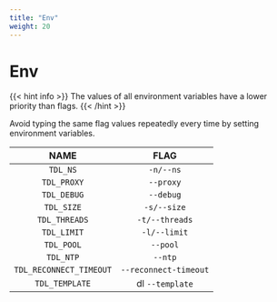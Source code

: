 ```yaml
---
title: "Env"
weight: 20
---
```


# Env

{{< hint info >}}
The values of all environment variables have a lower priority than flags.
{{< /hint >}}

Avoid typing the same flag values repeatedly every time by setting environment variables.

|          NAME           |         FLAG          |
|:-----------------------:|:---------------------:|
|        `TDL_NS`         |       `-n/--ns`       |
|       `TDL_PROXY`       |       `--proxy`       |
|       `TDL_DEBUG`       |       `--debug`       |
|       `TDL_SIZE`        |      `-s/--size`      |
|      `TDL_THREADS`      |    `-t/--threads`     |
|       `TDL_LIMIT`       |     `-l/--limit`      |
|       `TDL_POOL`        |       `--pool`        |
|        `TDL_NTP`        |        `--ntp`        |
| `TDL_RECONNECT_TIMEOUT` | `--reconnect-timeout` |
|     `TDL_TEMPLATE`      |    dl `--template`    |
